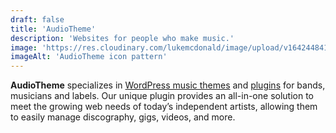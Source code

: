 ```yaml
---
draft: false
title: 'AudioTheme'
description: 'Websites for people who make music.'
image: 'https://res.cloudinary.com/lukemcdonald/image/upload/v1642448417/lukemcdonald-com/icon-pattern-audiotheme_s4mmrq.png'
imageAlt: 'AudioTheme icon pattern'
---
```


**AudioTheme** specializes in
[WordPress music themes](https://audiotheme.com/wordpress-themes/?utm_source=lukemcdonald.com&utm_medium=link&utm_content=audiotheme&utm_campaign=projects)
and
[plugins](https://audiotheme.com/wordpress-plugins/?utm_source=lukemcdonald.com&utm_medium=link&utm_content=audiotheme&utm_campaign=projects)
for bands, musicians and labels. Our unique plugin provides an all-in-one
solution to meet the growing web needs of today’s independent artists, allowing
them to easily manage discography, gigs, videos, and more.
